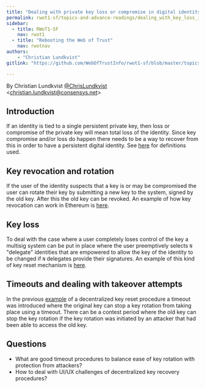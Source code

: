 ```yaml
---
title: "Dealing with private key loss or compromise in digital identity systems"
permalink: rwot1-sf/topics-and-advance-readings/dealing_with_key_loss_in_digital_identity/
sidebar:
  - title: RWoT1-SF
    nav: rwot1
  - title: "Rebooting the Web of Trust"
    nav: rwotnav
authors:
	- "Christian Lundkvist"
gitlink: "https://github.com/WebOfTrustInfo/rwot1-sf/blob/master/topics-and-advance-readings/dealing_with_key_loss_in_digital_identity.md"

---
```



By Christian Lundkvist [@ChrisLundkvist](https://twitter.com/chrislundkvist) \<christian.lundkvist@consensys.net\>

## Introduction

If an identity is tied to a single persistent private key, then loss
or compromise of the private key will mean total loss of the
identity. Since key compromise and/or loss do happen there needs to be
a way to recover from this in order to have a persistent digital
identity. See [here][definitions] for definitions used.

## Key revocation and rotation

If the user of the identity suspects that a key is or may be
compromised the user can rotate their key by submitting a new key to
the system, signed by the old key. After this the old key can be
revoked. An example of how key revocation can work in Ethereum is
[here][keyrev].

## Key loss

To deal with the case where a user completely loses control of the key
a multisig system can be put in place where the user preemptively
selects `N` "delegate" identities that are empowered to allow the key
of the identity to be changed if `N` delegates provide their
signatures. An example of this kind of key reset mechanism is
[here][keyreset].

## Timeouts and dealing with takeover attempts

In the previous [example][keyreset] of a decentralized key reset
procedure a timeout was introduced where the original key can stop a
key rotation from taking place using a timeout. There can be a contest
period where the old key can stop the key rotation if the key rotation
was initiated by an attacker that had been able to access the old key.

## Questions

* What are good timeout procedures to balance ease of key rotation with protection from attackers?
* How to deal with UI/UX challenges of decentralized key recovery procedures?


[definitions]: https://github.com/WebOfTrustInfo/rebooting-the-web-of-trust/blob/master/topics-and-advance-readings/shared_terminology_for_digital_identity_systems.md
[keyrev]: https://github.com/WebOfTrustInfo/rebooting-the-web-of-trust/blob/master/topics-and-advance-readings/pki_tools_in_evm_blockchains.md
[keyreset]: https://github.com/WebOfTrustInfo/rebooting-the-web-of-trust/blob/master/topics-and-advance-readings/Key-revokation-of-lost-and-stolen-keys.md
